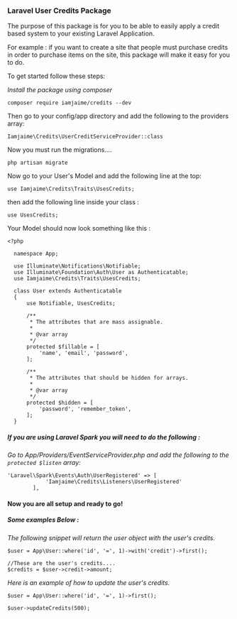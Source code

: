 ### Laravel User Credits Package

The purpose of this package is for you to be able to easily apply a 
credit based system to your existing Laravel Application.

For example : if you want to create a site that people must purchase credits 
in order to purchase items on the site, this package will make it easy for you to do.


To get started follow these steps: 


*Install the package using composer*

`composer require iamjaime/credits --dev`
 
 
Then go to your config/app directory and add the following to the providers array:

`Iamjaime\Credits\UserCreditServiceProvider::class`

Now you must run the migrations....

`php artisan migrate` 

Now go to your User's Model and add the following line at the top:

`use Iamjaime\Credits\Traits\UsesCredits;`


then add the following line inside your class : 

`use UsesCredits;`


Your Model should now look something like this : 

```
<?php
  
  namespace App;
  
  use Illuminate\Notifications\Notifiable;
  use Illuminate\Foundation\Auth\User as Authenticatable;
  use Iamjaime\Credits\Traits\UsesCredits;
  
  class User extends Authenticatable
  {
      use Notifiable, UsesCredits;
  
      /**
       * The attributes that are mass assignable.
       *
       * @var array
       */
      protected $fillable = [
          'name', 'email', 'password',
      ];
  
      /**
       * The attributes that should be hidden for arrays.
       *
       * @var array
       */
      protected $hidden = [
          'password', 'remember_token',
      ];
  }
```



##### If you are using Laravel Spark you will need to do the following :
*Go to App/Providers/EventServiceProvider.php and add the following to the `protected $listen` array:*
```
'Laravel\Spark\Events\Auth\UserRegistered' => [
            'Iamjaime\Credits\Listeners\UserRegistered'
        ],

```




#### Now you are all setup and ready to go!

##### Some examples Below :


*The following snippet will return the user object with the user's credits.*

```
$user = App\User::where('id', '=', 1)->with('credit')->first();

//These are the user's credits....
$credits = $user->credit->amount;

```


*Here is an example of how to update the user's credits.*

```
$user = App\User::where('id', '=', 1)->first();

$user->updateCredits(500);

```


